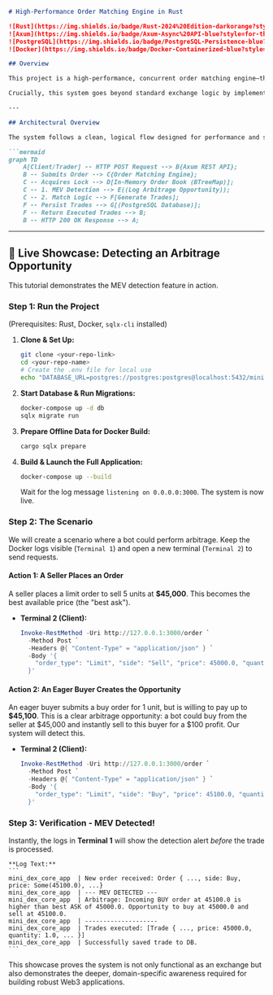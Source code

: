 
```markdown
# High-Performance Order Matching Engine in Rust

![Rust](https://img.shields.io/badge/Rust-2024%20Edition-darkorange?style=for-the-badge&logo=rust)
![Axum](https://img.shields.io/badge/Axum-Async%20API-blue?style=for-the-badge)
![PostgreSQL](https://img.shields.io/badge/PostgreSQL-Persistence-blue?style=for-the-badge&logo=postgresql)
![Docker](https://img.shields.io/badge/Docker-Containerized-blue?style=for-the-badge&logo=docker)

## Overview

This project is a high-performance, concurrent order matching engine—the core backend service of a financial exchange. Developed entirely in Rust, it provides a robust, low-latency solution for processing limit orders, maintaining an in-memory order book, and persisting executed trades to a PostgreSQL database.

Crucially, this system goes beyond standard exchange logic by implementing a simulation of **Maximal Extractable Value (MEV)**, specifically detecting arbitrage opportunities before they are executed. This demonstrates a deep understanding of the complex and adversarial environments found in Web3 and DeFi protocols.

---

## Architectural Overview

The system follows a clean, logical flow designed for performance and scalability.

```mermaid
graph TD
    A[Client/Trader] -- HTTP POST Request --> B{Axum REST API};
    B -- Submits Order --> C{Order Matching Engine};
    C -- Acquires Lock --> D[In-Memory Order Book (BTreeMap)];
    C -- 1. MEV Detection --> E((Log Arbitrage Opportunity));
    C -- 2. Match Logic --> F[Generate Trades];
    F -- Persist Trades --> G[(PostgreSQL Database)];
    F -- Return Executed Trades --> B;
    B -- HTTP 200 OK Response --> A;
```

---

## 🚀 Live Showcase: Detecting an Arbitrage Opportunity

This tutorial demonstrates the MEV detection feature in action.

### Step 1: Run the Project

(Prerequisites: Rust, Docker, `sqlx-cli` installed)

1.  **Clone & Set Up:**
    ```bash
    git clone <your-repo-link>
    cd <your-repo-name>
    # Create the .env file for local use
    echo "DATABASE_URL=postgres://postgres:postgres@localhost:5432/mini_dex" > .env
    ```
2.  **Start Database & Run Migrations:**
    ```bash
    docker-compose up -d db
    sqlx migrate run
    ```
3.  **Prepare Offline Data for Docker Build:**
    ```bash
    cargo sqlx prepare
    ```
4.  **Build & Launch the Full Application:**
    ```bash
    docker-compose up --build
    ```
    Wait for the log message `listening on 0.0.0.0:3000`. The system is now live.

### Step 2: The Scenario

We will create a scenario where a bot could perform arbitrage. Keep the Docker logs visible (`Terminal 1`) and open a new terminal (`Terminal 2`) to send requests.

#### Action 1: A Seller Places an Order

A seller places a limit order to sell 5 units at **$45,000**. This becomes the best available price (the "best ask").

*   **Terminal 2 (Client):**
    ```powershell
    Invoke-RestMethod -Uri http://127.0.0.1:3000/order `
      -Method Post `
      -Headers @{ "Content-Type" = "application/json" } `
      -Body '{
        "order_type": "Limit", "side": "Sell", "price": 45000.0, "quantity": 5.0
      }'
    ```

#### Action 2: An Eager Buyer Creates the Opportunity

An eager buyer submits a buy order for 1 unit, but is willing to pay up to **$45,100**. This is a clear arbitrage opportunity: a bot could buy from the seller at $45,000 and instantly sell to this buyer for a $100 profit. Our system will detect this.

*   **Terminal 2 (Client):**
    ```powershell
    Invoke-RestMethod -Uri http://127.0.0.1:3000/order `
      -Method Post `
      -Headers @{ "Content-Type" = "application/json" } `
      -Body '{
        "order_type": "Limit", "side": "Buy", "price": 45100.0, "quantity": 1.0
      }'
    ```

### Step 3: Verification - MEV Detected!

Instantly, the logs in **Terminal 1** will show the detection alert *before* the trade is processed.

    **Log Text:**
    ```
    mini_dex_core_app  | New order received: Order { ..., side: Buy, price: Some(45100.0), ...}
    mini_dex_core_app  | --- MEV DETECTED ---
    mini_dex_core_app  | Arbitrage: Incoming BUY order at 45100.0 is higher than best ASK of 45000.0. Opportunity to buy at 45000.0 and sell at 45100.0.
    mini_dex_core_app  | --------------------
    mini_dex_core_app  | Trades executed: [Trade { ..., price: 45000.0, quantity: 1.0, ... }]
    mini_dex_core_app  | Successfully saved trade to DB.
    ```
This showcase proves the system is not only functional as an exchange but also demonstrates the deeper, domain-specific awareness required for building robust Web3 applications.
```

